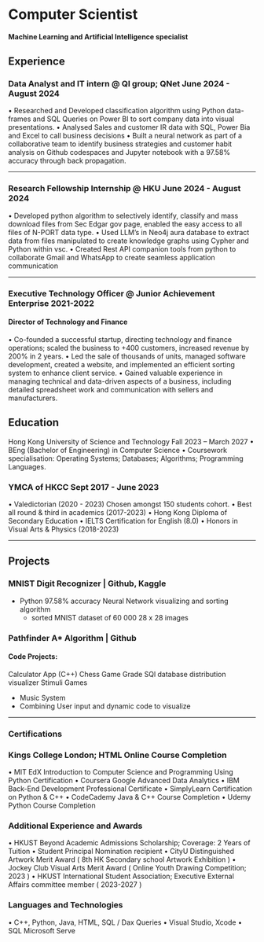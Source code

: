 # Computer Scientist
#### Machine Learning and Artificial Intelligence specialist

## Experience
### Data Analyst and IT intern @ QI group; QNet   June 2024 - August 2024
• 	Researched and Developed classification algorithm using Python data-frames and SQL Queries on Power BI to sort 
company data into visual presentations. 
• 	Analysed Sales and customer IR data with SQL, Power Bia and Excel to call business decisions 
• 	Built a neural network as part of a collaborative team to identify business strategies and customer habit analysis on 
Github codespaces and Jupyter notebook with a 97.58% accuracy through back propagation.
__________________________________________________________________________________________________

### Research Fellowship Internship @ HKU   June 2024 - August 2024
• Developed python algorithm to selectively identify, classify and mass download files from Sec Edgar gov page, enabled 
the easy access to all files of N-PORT data type. 
• Used LLM’s in Neo4j aura database to extract data from files manipulated to create knowledge graphs using Cypher and 
Python within vsc. 
• Created Rest API companion tools from python to collaborate Gmail and WhatsApp to create seamless application 
communication
__________________________________________________________________________________________________

### Executive Technology Officer @ Junior Achievement Enterprise   2021-2022
#### Director of Technology and Finance 
• Co-founded a successful startup, directing technology and finance operations; scaled the business to +400 customers, 
increased revenue by 200% in 2 years. 
• Led the sale of thousands of units, managed software development, created a website, and implemented an efficient 
sorting system to enhance client service. 
• Gained valuable experience in managing technical and data-driven aspects of a business, including detailed spreadsheet 
work and communication with sellers and manufacturers.

## Education
Hong Kong University of Science and Technology Fall 2023 – March 2027
• BEng (Bachelor of Engineering) in Computer Science • Coursework specialisation: Operating Systems; Databases; Algorithms; Programming Languages. 

### YMCA of HKCC   Sept 2017 - June 2023
• Valedictorian (2020 - 2023) Chosen amongst 150 students cohort. 
• Best all round & third in academics (2017-2023)
• Hong Kong Diploma of Secondary Education 
• IELTS Certification for English (8.0) 
• Honors in Visual Arts & Physics (2018-2023)
__________________________________________________________________________________________________

## Projects
### MNIST Digit Recognizer | Github, Kaggle
- Python 97.58% accuracy Neural Network visualizing and sorting algorithm
  -  sorted MNIST dataset of 60 000 28 x 28 images
### Pathfinder A* Algorithm | Github

#### Code Projects:
  Calculator App (C++)
  Chess Game
  Grade SQl database distribution visualizer
  Stimuli Games
  - Music System
  - Combining User input and dynamic code to visualize
__________________________________________________________________________________________________

### Certifications
### Kings College London; HTML Online Course Completion 
• MIT EdX Introduction to Computer Science and Programming Using Python Certification 
• Coursera Google Advanced Data Analytics 
• IBM Back-End Development Professional Certificate 
• SimplyLearn Certification on Python & C++ 
• CodeCademy Java & C++ Course Completion 
• Udemy Python Course Completion

### Additional Experience and Awards
• HKUST Beyond Academic Admissions Scholarship; Coverage: 2 Years of Tuition 
• Student Principal Nomination recipient 
• CityU Distinguished Artwork Merit Award ( 8th HK Secondary school Artwork Exhibition ) 
• Jockey Club Visual Arts Merit Award ( Online Youth Drawing Competition; 2023 ) 
• HKUST International Student Association; Executive External Affairs committee member ( 2023-2027 ) 

### Languages and Technologies
• C++, Python, Java, HTML, SQL / Dax Queries 
• Visual Studio, Xcode 
• SQL Microsoft Serve
